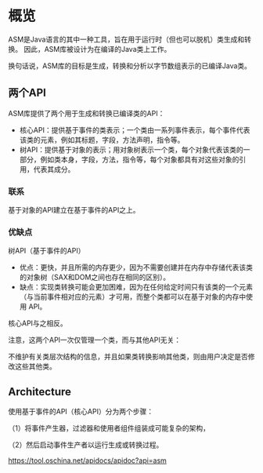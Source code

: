 # 概览
ASM是Java语言的其中一种工具，旨在用于运行时（但也可以脱机）类生成和转换。 因此，ASM库被设计为在编译的Java类上工作。

换句话说，ASM库的目标是生成，转换和分析以字节数组表示的已编译Java类。

## 两个API
ASM库提供了两个用于生成和转换已编译类的API：
- 核心API：提供基于事件的类表示；一个类由一系列事件表示，每个事件代表该类的元素，例如其标题，字段，方法声明，指令等。
- 树API：提供基于对象的表示；用对象树表示一个类，每个对象代表该类的一部分，例如类本身，字段，方法，指令等，每个对象都具有对这些对象的引用，代表其成分。


### 联系
基于对象的API建立在基于事件的API之上。

### 优缺点
树API（基于事件的API）
- 优点：更快，并且所需的内存更少，因为不需要创建并在内存中存储代表该类的对象树（SAX和DOM之间也存在相同的区别）。
- 缺点：实现类转换可能会更加困难，因为在任何给定时间只有该类的一个元素（与当前事件相对应的元素）才可用，而整个类都可以在基于对象的内存中使用 API。

核心API与之相反。

注意，这两个API一次仅管理一个类，而与其他API无关：

不维护有关类层次结构的信息，并且如果类转换影响其他类，则由用户决定是否修改这些其他类。

## Architecture
使用基于事件的API（核心API）分为两个步骤：

（1）将事件产生器，过滤器和使用者组件组装成可能复杂的架构，

（2）然后启动事件生产者以运行生成或转换过程。


https://tool.oschina.net/apidocs/apidoc?api=asm
 